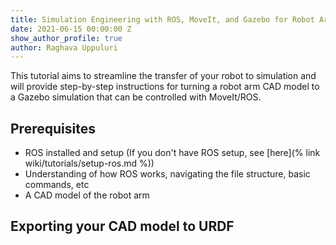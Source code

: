 ```yaml
---
title: Simulation Engineering with ROS, MoveIt, and Gazebo for Robot Arms
date: 2021-06-15 00:00:00 Z
show_author_profile: true
author: Raghava Uppuluri
---
```


This tutorial aims to streamline the transfer of your robot to simulation and will provide step-by-step instructions for turning a robot arm CAD model to a Gazebo simulation that can be controlled with MoveIt/ROS.

## Prerequisites
- ROS installed and setup (If you don't have ROS setup, see [here](% link wiki/tutorials/setup-ros.md %)) 
- Understanding of how ROS works, navigating the file structure, basic commands, etc 
- A CAD model of the robot arm 

## Exporting your CAD model to URDF



